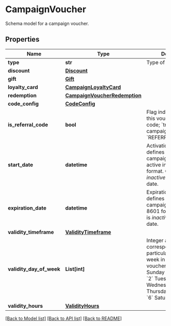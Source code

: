 # CampaignVoucher

Schema model for a campaign voucher.

## Properties
Name | Type | Description | Notes
------------ | ------------- | ------------- | -------------
**type** | **str** | Type of voucher. | [optional] 
**discount** | [**Discount**](Discount.md) |  | [optional] 
**gift** | [**Gift**](Gift.md) |  | [optional] 
**loyalty_card** | [**CampaignLoyaltyCard**](CampaignLoyaltyCard.md) |  | [optional] 
**redemption** | [**CampaignVoucherRedemption**](CampaignVoucherRedemption.md) |  | [optional] 
**code_config** | [**CodeConfig**](CodeConfig.md) |  | 
**is_referral_code** | **bool** | Flag indicating whether this voucher is a referral code; &#x60;true&#x60; for campaign type &#x60;REFERRAL_PROGRAM&#x60;. | [optional] 
**start_date** | **datetime** | Activation timestamp defines when the campaign starts to be active in ISO 8601 format. Campaign is *inactive before* this date.  | [optional] 
**expiration_date** | **datetime** | Expiration timestamp defines when the campaign expires in ISO 8601 format.  Campaign is *inactive after* this date. | [optional] 
**validity_timeframe** | [**ValidityTimeframe**](ValidityTimeframe.md) |  | [optional] 
**validity_day_of_week** | **List[int]** | Integer array corresponding to the particular days of the week in which the voucher is valid.  - &#x60;0&#x60; Sunday - &#x60;1&#x60; Monday - &#x60;2&#x60; Tuesday - &#x60;3&#x60; Wednesday - &#x60;4&#x60; Thursday - &#x60;5&#x60; Friday - &#x60;6&#x60; Saturday | [optional] 
**validity_hours** | [**ValidityHours**](ValidityHours.md) |  | [optional] 

[[Back to Model list]](../README.md#documentation-for-models) [[Back to API list]](../README.md#documentation-for-api-endpoints) [[Back to README]](../README.md)


